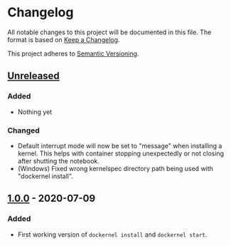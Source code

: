 # Changelog

All notable changes to this project will be documented in this file.
The format is based on [Keep a Changelog](https://keepachangelog.com/en/1.0.0/).

This project adheres to [Semantic Versioning](https://semver.org/spec/v2.0.0.html).

## [Unreleased]
### Added
- Nothing yet

### Changed
- Default interrupt mode will now be set to "message" when installing a kernel.
  This helps with container stopping unexpectedly or not closing after shutting
  the notebook.
- (Windows) Fixed wrong kernelspec directory path being used with "dockernel
  install".

## [1.0.0] - 2020-07-09
### Added
- First working version of `dockernel install` and `dockernel start`.

[unreleased]: https://github.com/mrmino/dockernel/v1.0.0...HEAD
[1.0.0]: https://github.com/mrmino/dockernel/releases/tag/v1.0.0
